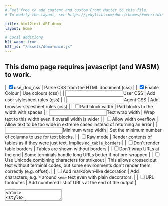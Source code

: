 ```yaml
---
# Feel free to add content and custom Front Matter to this file.
# To modify the layout, see https://jekyllrb.com/docs/themes/#overriding-theme-defaults

title: html2text API demo
layout: home

# Local additions
h2t_wasm: true
h2t_js: "/assets/demo-main.js"
---
```


<noscript>
<h2 class="warning">This demo page requires javascript (and WASM) to work.</h2>
</noscript>

| <input type="checkbox" id="conf_css" checked=true>use_doc_css | Parse CSS from the HTML document (css) |
| <input type="checkbox" id="conf_colour" checked=true>Enable Colour | Use colours (css) |
| <input type="text" id="conf_user_css">User CSS | Add user stylesheet rules (css) |
| <input type="text" id="conf_agent_css">Agent CSS | Add browser stylesheet rules (css) |
| <input type="checkbox" id="conf_pad_block_width">Pad block width | Pad blocks to the width with spaces |
| <input type="number" id="conf_wrap_width">Text wrap width | Wrap text to this width even if overall width is wider |
| <input type="checkbox" id="conf_allow_overflow">Allow width overflow | Allow text to be too wide in extreme cases instead of returning an error |
| <input type="number" id="conf_min_wrap_width">Minimum wrap width | Set the minimum number of columns to use for text blocks. |
| <input type="checkbox" id="conf_raw">Raw mode | Render contents of tables as if they were just text. Implies `no_table_borders` |
| <input type="checkbox" id="conf_no_borders">Don't render table borders | Tables are shown without borders |
| <input type="checkbox" id="conf_no_link_wrap">Don't wrap URLs at the end | Some terminals handle long URLs better if not pre-wrapped |
| <input type="checkbox" id="conf_unicode_so">Use Unicode combining characters for strikeout | This allows crossed out text without terminal codes, but some environments don't render them correctly (e.g. offset). |
| <input type="checkbox" id="conf_do_decorate">Add markdown-like decoration | Add characters, e.g. `*` around `<em>` text even with plain decorators. |
| <input type="checkbox" id="conf_link_footnotes">URL footnotes | Add numbered list of URLs at the end of the output |



<textarea id="input_html" onchange="update_html()" oninput="update_html()">
<html>
<style>
.green {
    color: #4f4;
}
</style>
<body>
  <h1>Hi there</h1>
  <p>This is some simple text</p>
  <ol>
    <li>Item one</li>
    <li><s>Item two</s></li>
    <li class="green">Item three</li>
  </ol>
<table>
    <tr><th>Heading 1</th><th>Heading 2</th><th>Heading 3</th></tr>
    <tr><td>Data 1</td><td>Data 2</td><td>Data 3</td></tr>
    <tr><td colspan=3>Hello there</td></tr>
</table>
</body></html>
</textarea>

<div id="lib"></div>

<script type="module">
import init, * as bindings from '/rust-html2text/assets/html2text-web-demo.js';
const wasm = await init({ module_or_path: '/rust-html2text/assets/html2text-web-demo_bg.wasm' });

window.wasmBindings = bindings;

dispatchEvent(new CustomEvent("TrunkApplicationStarted", {detail: {wasm}}));

</script>
